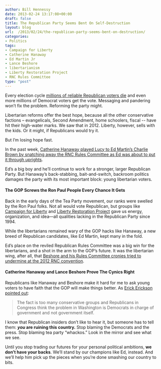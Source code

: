 ```yaml
---
author: Bill Hennessy
date: 2013-02-24 13:17:08+00:00
draft: false
title: The Republican Party Seems Bent On Self-Destruction
layout: blog
url:  /2013/02/24/the-republican-party-seems-bent-on-destruction/
categories:
- Politics
tags:
- Campaign for Liberty
- Catherine Hanaway
- Ed Martin Jr
- Lance Beshore
- libertarianism
- Liberty Restoration Project
- RNC Rules Committee
type: "post"
---
```


Every election cycle [millions of reliable Republican voters die](https://hennessysview.com/2012/12/06/this-is-the-infographic-that-the-whole-republican-party-is-freaking-out-about/) and even more millions of Democrat voters get the vote. Messaging and pandering won’t fix the problem. Reforming the party might.

Libertarian reforms offer the best hope, because all the other conservative factions – evangelicals, Second Amendment, home schoolers, fiscal -- have hit their high-water marks. We saw that in 2012. Liberty, however, sells with the kids. Or it might, if Republicans would try it.

But I’m losing hope fast.

In the past week, [Catherine Hanaway played Lucy to Ed Martin’s Charlie Brown by snatching away the RNC Rules Committee as Ed was about to put it through uprights](https://hennessysview.com/2013/02/23/did-prostitutes-in-business-suits-cost-ed-martin-a-place-on-the-rules-committee/).

Ed’s a big boy and he’ll continue to work for a stronger, larger Republican Party. But Hanaway’s back-stabbing, bait-and-switch, backroom politics damages the party with its most important block: young libertarian voters.


#### The GOP Screws the Ron Paul People Every Chance It Gets


Back in the early days of the Tea Party movement, our ranks were swelled by the Ron Paul folks. Not all would vote Republican, but groups like [Campaign for Liberty](https://www.campaignforliberty.org/) and [Liberty Restoration Project](https://www.libertyrestorationproject.org/) gave us energy, organization, and idea—all qualities lacking in the Republican Party since 1994.

While the libertarians remained wary of the GOP hacks like Hanaway, a new breed of Republican candidates, like Ed Martin, kept many in the fold.

Ed’s place on the reviled Republican Rules Committee was a big win for the libertarians, and a shot in the arm to the GOP’s future. It was the libertarian wing, after all, that [Beshore and his Rules Committee cronies tried to undermine at the 2012 RNC convention](https://www.redstate.com/2012/08/28/gop-rules-committee-rapidly-moving-to-shut-out-grassroots-at-200-p-m-today/).


#### Catherine Hanaway and Lance Beshore Prove The Cynics Right


Republicans like Hanaway and Beshore make it hard for me to ask young voters to have faith that the GOP will make things better. As [Erick Erickson pointed out](https://www.redstate.com/2013/02/22/the-american-conservative-unions-embarrassing-scorecard/):


> The fact is too many conservative groups and Republicans in Congress think the problem in Washington is Democrats in charge of government and not government itself.


I know that Republican insiders don’t like to hear it, but someone has to tell them: **_you_ are ruining this country.** Stop blaming the Democrats and the press. Stop blaming tea party “whackos.” Look in the mirror and see what we see.

Until you stop trading our futures for your personal political ambitions, **we don’t have your backs**. We’ll stand by our champions like Ed, instead. And we’ll help him pick up the pieces when you’re done smashing our country to bits.
